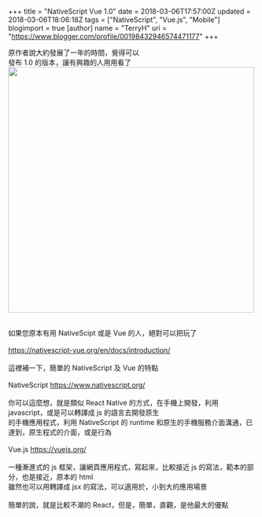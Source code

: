 +++
title = "NativeScript Vue 1.0"
date = 2018-03-06T17:57:00Z
updated = 2018-03-06T18:06:18Z
tags = ["NativeScript", "Vue.js", "Mobile"]
blogimport = true 
[author]
	name = "TerryH"
	uri = "https://www.blogger.com/profile/00198432946574471177"
+++

原作者說大約發展了一年的時間，覺得可以<br />
發布 1.0 的版本，讓有興趣的人用用看了<br />
<img src="https://art.nativescript-vue.org/misc/phone.svg" width="500" />
<!--more-->

<br />如果您原本有用 NativeScipt 或是 Vue 的人，絕對可以把玩了<br /><br /><a href="https://nativescript-vue.org/en/docs/introduction/">https://nativescript-vue.org/en/docs/introduction/</a><br /><br />這裡補一下，簡單的 NativeScript 及 Vue 的特點<br /><br />NativeScript <a href="https://www.nativescript.org/">https://www.nativescript.org/</a><br /><br />你可以這麼想，就是類似 React Native 的方式，在手機上開發，利用 javascript，或是可以轉譯成 js 的語言去開發原生<br />的手機應用程式，利用 NativeScript 的 runtime 和原生的手機服務介面溝通，已達到，原生程式的介面，或是行為<br /><br />Vue.js <a href="https://vuejs.org/">https://vuejs.org/</a><br /><br />一種漸進式的 js 框架，讓網頁應用程式，寫起來，比較接近 js 的寫法，範本的部分，也是接近，原本的 html<br />雖然也可以用轉譯成 jsx 的寫法，可以適用於，小到大的應用場景<br /><br />簡單的說，就是比較不潮的 React，但是，簡單，直觀，是他最大的優點
